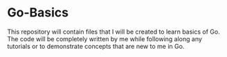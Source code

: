 # Go-Basics
This repository will contain files that I will be created to learn basics of Go. The code will be completely written by me while following along any tutorials or to demonstrate concepts that are new to me in Go. 
